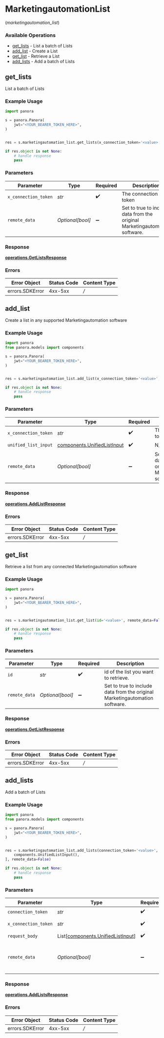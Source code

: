 # MarketingautomationList
(*marketingautomation_list*)

### Available Operations

* [get_lists](#get_lists) - List a batch of Lists
* [add_list](#add_list) - Create a List
* [get_list](#get_list) - Retrieve a List
* [add_lists](#add_lists) - Add a batch of Lists

## get_lists

List a batch of Lists

### Example Usage

```python
import panora

s = panora.Panora(
    jwt="<YOUR_BEARER_TOKEN_HERE>",
)


res = s.marketingautomation_list.get_lists(x_connection_token='<value>', remote_data=False)

if res.object is not None:
    # handle response
    pass

```

### Parameters

| Parameter                                                                   | Type                                                                        | Required                                                                    | Description                                                                 |
| --------------------------------------------------------------------------- | --------------------------------------------------------------------------- | --------------------------------------------------------------------------- | --------------------------------------------------------------------------- |
| `x_connection_token`                                                        | *str*                                                                       | :heavy_check_mark:                                                          | The connection token                                                        |
| `remote_data`                                                               | *Optional[bool]*                                                            | :heavy_minus_sign:                                                          | Set to true to include data from the original Marketingautomation software. |


### Response

**[operations.GetListsResponse](../../models/operations/getlistsresponse.md)**
### Errors

| Error Object    | Status Code     | Content Type    |
| --------------- | --------------- | --------------- |
| errors.SDKError | 4xx-5xx         | */*             |

## add_list

Create a list in any supported Marketingautomation software

### Example Usage

```python
import panora
from panora.models import components

s = panora.Panora(
    jwt="<YOUR_BEARER_TOKEN_HERE>",
)


res = s.marketingautomation_list.add_list(x_connection_token='<value>', unified_list_input=components.UnifiedListInput(), remote_data=False)

if res.object is not None:
    # handle response
    pass

```

### Parameters

| Parameter                                                                   | Type                                                                        | Required                                                                    | Description                                                                 |
| --------------------------------------------------------------------------- | --------------------------------------------------------------------------- | --------------------------------------------------------------------------- | --------------------------------------------------------------------------- |
| `x_connection_token`                                                        | *str*                                                                       | :heavy_check_mark:                                                          | The connection token                                                        |
| `unified_list_input`                                                        | [components.UnifiedListInput](../../models/components/unifiedlistinput.md)  | :heavy_check_mark:                                                          | N/A                                                                         |
| `remote_data`                                                               | *Optional[bool]*                                                            | :heavy_minus_sign:                                                          | Set to true to include data from the original Marketingautomation software. |


### Response

**[operations.AddListResponse](../../models/operations/addlistresponse.md)**
### Errors

| Error Object    | Status Code     | Content Type    |
| --------------- | --------------- | --------------- |
| errors.SDKError | 4xx-5xx         | */*             |

## get_list

Retrieve a list from any connected Marketingautomation software

### Example Usage

```python
import panora

s = panora.Panora(
    jwt="<YOUR_BEARER_TOKEN_HERE>",
)


res = s.marketingautomation_list.get_list(id='<value>', remote_data=False)

if res.object is not None:
    # handle response
    pass

```

### Parameters

| Parameter                                                                   | Type                                                                        | Required                                                                    | Description                                                                 |
| --------------------------------------------------------------------------- | --------------------------------------------------------------------------- | --------------------------------------------------------------------------- | --------------------------------------------------------------------------- |
| `id`                                                                        | *str*                                                                       | :heavy_check_mark:                                                          | id of the list you want to retrieve.                                        |
| `remote_data`                                                               | *Optional[bool]*                                                            | :heavy_minus_sign:                                                          | Set to true to include data from the original Marketingautomation software. |


### Response

**[operations.GetListResponse](../../models/operations/getlistresponse.md)**
### Errors

| Error Object    | Status Code     | Content Type    |
| --------------- | --------------- | --------------- |
| errors.SDKError | 4xx-5xx         | */*             |

## add_lists

Add a batch of Lists

### Example Usage

```python
import panora
from panora.models import components

s = panora.Panora(
    jwt="<YOUR_BEARER_TOKEN_HERE>",
)


res = s.marketingautomation_list.add_lists(connection_token='<value>', x_connection_token='<value>', request_body=[
    components.UnifiedListInput(),
], remote_data=False)

if res.object is not None:
    # handle response
    pass

```

### Parameters

| Parameter                                                                        | Type                                                                             | Required                                                                         | Description                                                                      |
| -------------------------------------------------------------------------------- | -------------------------------------------------------------------------------- | -------------------------------------------------------------------------------- | -------------------------------------------------------------------------------- |
| `connection_token`                                                               | *str*                                                                            | :heavy_check_mark:                                                               | N/A                                                                              |
| `x_connection_token`                                                             | *str*                                                                            | :heavy_check_mark:                                                               | The connection token                                                             |
| `request_body`                                                                   | List[[components.UnifiedListInput](../../models/components/unifiedlistinput.md)] | :heavy_check_mark:                                                               | N/A                                                                              |
| `remote_data`                                                                    | *Optional[bool]*                                                                 | :heavy_minus_sign:                                                               | Set to true to include data from the original Marketingautomation software.      |


### Response

**[operations.AddListsResponse](../../models/operations/addlistsresponse.md)**
### Errors

| Error Object    | Status Code     | Content Type    |
| --------------- | --------------- | --------------- |
| errors.SDKError | 4xx-5xx         | */*             |
